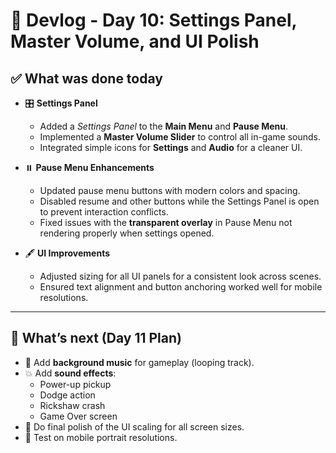 # 📝 Devlog - Day 10: Settings Panel, Master Volume, and UI Polish

## ✅ What was done today
- 🎛 **Settings Panel**
  - Added a *Settings Panel* to the **Main Menu** and **Pause Menu**.
  - Implemented a **Master Volume Slider** to control all in-game sounds.
  - Integrated simple icons for **Settings** and **Audio** for a cleaner UI.

- ⏸️ **Pause Menu Enhancements**
  - Updated pause menu buttons with modern colors and spacing.
  - Disabled resume and other buttons while the Settings Panel is open to prevent interaction conflicts.
  - Fixed issues with the **transparent overlay** in Pause Menu not rendering properly when settings opened.

- 🖋 **UI Improvements**
  - Adjusted sizing for all UI panels for a consistent look across scenes.
  - Ensured text alignment and button anchoring worked well for mobile resolutions.

---

## 🚧 What’s next (Day 11 Plan)
- 🎵 Add **background music** for gameplay (looping track).  
- 💥 Add **sound effects**:
  - Power-up pickup
  - Dodge action
  - Rickshaw crash
  - Game Over screen
- 🎨 Do final polish of the UI scaling for all screen sizes.  
- 📱 Test on mobile portrait resolutions.  
